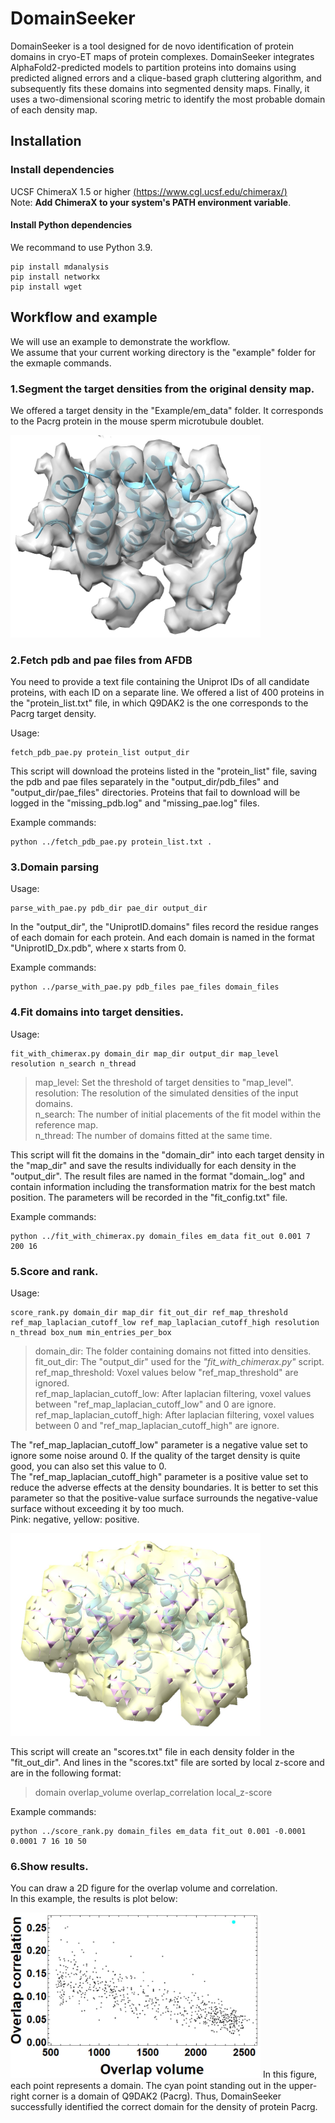 # DomainSeeker
DomainSeeker is a tool designed for de novo identification of protein domains in cryo-ET maps of protein complexes. DomainSeeker integrates AlphaFold2-predicted models to partition proteins into domains using predicted aligned errors and a clique-based graph cluttering algorithm, and subsequently fits these domains into segmented density maps. Finally, it uses a two-dimensional scoring metric to identify the most probable domain of each density map.

## Installation

### Install dependencies
UCSF ChimeraX 1.5 or higher [(https://www.cgl.ucsf.edu/chimerax/)](https://www.cgl.ucsf.edu/chimerax/)  
	Note: **Add ChimeraX to your system's PATH environment variable**.

#### Install Python dependencies
We recommand to use Python 3.9.
```
pip install mdanalysis
pip install networkx
pip install wget
```

## Workflow and example
We will use an example to demonstrate the workflow.  
We assume that your current working directory is the "example" folder for the exmaple commands.

### 1.Segment the target densities from the original density map.
We offered a target density in the "Example/em_data" folder. It corresponds to the Pacrg protein in the mouse sperm microtubule doublet.  

<img src="/Example/figures/density_Pacrg.jpg" width="400px">

### 2.Fetch pdb and pae files from AFDB
You need to provide a text file containing the Uniprot IDs of all candidate proteins, with each ID on a separate line. We offered a list of 400 proteins in the "protein_list.txt" file, in which Q9DAK2 is the one corresponds to the Pacrg target density.  

Usage:
```
fetch_pdb_pae.py protein_list output_dir
```
This script will download the proteins listed in the "protein_list" file, saving the pdb and pae files separately in the "output_dir/pdb_files" and "output_dir/pae_files" directories. Proteins that fail to download will be logged in the "missing_pdb.log" and "missing_pae.log" files.  

Example commands:
```
python ../fetch_pdb_pae.py protein_list.txt .
```
### 3.Domain parsing
Usage:
```
parse_with_pae.py pdb_dir pae_dir output_dir
```
In the "output_dir", the "UniprotID.domains" files record the residue ranges of each domain for each protein. And each domain is named in the format "UniprotID_Dx.pdb", where x starts from 0.  

Example commands:
```
python ../parse_with_pae.py pdb_files pae_files domain_files
```
### 4.Fit domains into target densities.
Usage:
```
fit_with_chimerax.py domain_dir map_dir output_dir map_level resolution n_search n_thread
```
> map_level: Set the threshold of target densities to "map_level".  
> resolution: The resolution of the simulated densities of the input domains.  
> n_search: The number of initial placements of the fit model within the reference map.  
> n_thread: The number of domains fitted at the same time.  

This script will fit the domains in the "domain_dir" into each target density in the "map_dir" and save the results individually for each density in the "output_dir". The result files are named in the format "domain_.log" and contain information including the transformation matrix for the best match position. The parameters will be recorded in the "fit_config.txt" file.  

Example commands:
```
python ../fit_with_chimerax.py domain_files em_data fit_out 0.001 7 200 16
```

### 5.Score and rank.
Usage:
```
score_rank.py domain_dir map_dir fit_out_dir ref_map_threshold ref_map_laplacian_cutoff_low ref_map_laplacian_cutoff_high resolution n_thread box_num min_entries_per_box
```
> domain_dir: The folder containing domains not fitted into densities.  
> fit_out_dir: The "output_dir" used for the _"fit_with_chimerax.py"_ script.  
> ref_map_threshold: Voxel values below "ref_map_threshold" are ignored.  
> ref_map_laplacian_cutoff_low: After laplacian filtering, voxel values between "ref_map_laplacian_cutoff_low" and 0 are ignore.  
> ref_map_laplacian_cutoff_high: After laplacian filtering, voxel values  between 0 and "ref_map_laplacian_cutoff_high" are ignore.

The "ref_map_laplacian_cutoff_low" parameter is a negative value set to ignore some noise around 0. If the quality of the target density is quite good, you can also set this value to 0.  
The "ref_map_laplacian_cutoff_high" parameter is a positive value set to reduce the adverse effects at the density boundaries. It is better to set this parameter so that the positive-value surface surrounds the negative-value surface without exceeding it by too much.  
Pink: negative, yellow: positive.

<img src="/Example/figures/density_Pacrg_filtered.jpg" width="400px">

This script will create an "scores.txt" file in each density folder in the "fit_out_dir". And lines in the "scores.txt" file are sorted by local z-score and are in the following format:
> domain overlap_volume overlap_correlation local_z-score

Example commands:
```
python ../score_rank.py domain_files em_data fit_out 0.001 -0.0001 0.0001 7 16 10 50
```

### 6.Show results.
You can draw a 2D figure for the overlap volume and correlation.  
In this example, the results is plot below:

<img src="/Example/figures/score.jpg" width="400px">
In this figure, each point represents a domain. The cyan point standing out in the upper-right corner is a domain of Q9DAK2 (Pacrg).  
Thus, DomainSeeker successfully identified the correct domain for the density of protein Pacrg.